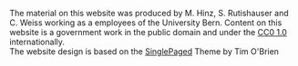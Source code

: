 The material on this website was produced by M. Hinz, S. Rutishauser and C. Weiss  working as a employees of the University Bern. Content on this website is a government work in the public domain and under the [CC0 1.0](https://creativecommons.org/publicdomain/zero/1.0/) internationally.
<br>
The website design is based on the [SinglePaged](https://github.com/t413/SinglePaged) Theme by Tim O'Brien 
